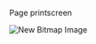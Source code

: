 Page printscreen

![New Bitmap Image](https://user-images.githubusercontent.com/67117889/134661016-218a8d44-fb8e-4ef3-96ae-2902693f8178.png)

